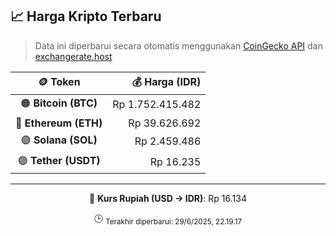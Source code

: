 

<!-- HARGA_KRIPTO -->
## 📈 Harga Kripto Terbaru

> Data ini diperbarui secara otomatis menggunakan [CoinGecko API](https://www.coingecko.com/) dan [exchangerate.host](https://exchangerate.host/)

<div align="center">

| 🪙 Token | 💰 Harga (IDR) |
|:------:|---------------:|
| 🟠 **Bitcoin (BTC)**   | Rp 1.752.415.482 |
| 🔵 **Ethereum (ETH)**  | Rp 39.626.692 |
| 🟣 **Solana (SOL)**    | Rp 2.459.486 |
| 🟢 **Tether (USDT)**   | Rp 16.235 |

---

💱 **Kurs Rupiah (USD → IDR)**: Rp 16.134

🕒 <sub>Terakhir diperbarui: 29/6/2025, 22.19.17</sub>

</div>
<!-- /HARGA_KRIPTO -->